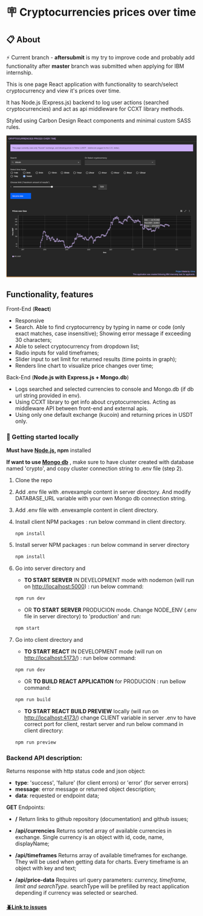 # 🪧 Cryptocurrencies prices over time

## 📋 About

⚡ Current branch - **aftersubmit** is my try to improve code and probably add functionality after **master** branch was submitted when applying for IBM internship.

This is one page React application with functionality to search/select cryptocurrency and view it's prices over time.

It has Node.js (Express.js) backend to log user actions (searched cryptocurrencies) and act as api middleware for CCXT library methods.

Styled using Carbon Design React components and minimal custom SASS rules.

![webpage screenshot](./screenshot.png)

## Functionality, features

Front-End (**React**)

- Responsive
- Search. Able to find cryptocurrency by typing in name or code (only exact matches, case insensitive); Showing error message if exceeding 30 characters;
- Able to select cryptocurrency from dropdown list;
- Radio inputs for valid timeframes;
- Slider input to set limit for returned results (time points in graph);
- Renders line chart to visualize price changes over time;

Back-End (**Node.js with Express.js + Mongo.db**)

- Logs searched and selected currencies to console and Mongo.db (if db url string provided in env).
- Using CCXT library to get info about cryptocurrencies. Acting as middleware API between front-end and external apis.
- Using only one default exchange (kucoin) and returning prices in USDT only.

### 🏁 Getting started locally

**Must have [Node.js](https://nodejs.org), npm** installed

**If want to use [Mongo db](https://account.mongodb.com/account/login)** , make sure to have cluster created with database named 'crypto', and copy cluster connection string to .env file (step 2).

1. Clone the repo

2. Add .env file with .envexample content in server directory. And modify DATABASE_URL variable with your own Mongo db connection string.

3. Add .env file with .envexample content in client directory.

4. Install client NPM packages : run below command in client directory.

   ```sh
   npm install
   ```

5. Install server NPM packages : run below command in server directory

   ```sh
   npm install
   ```

6. Go into server directory and

   - **TO START SERVER** IN DEVELOPMENT mode with nodemon (will run on [http://localhost:5000](http://localhost:5000)) : run below command:

   ```sh
   npm run dev
   ```

   - OR **TO START SERVER** PRODUCION mode. Change NODE_ENV (.env file in server directory) to 'production' and run:

   ```sh
   npm start
   ```

7. Go into client directory and

   - **TO START REACT** IN DEVELOPMENT mode (will run on [http://localhost:5173/](http://localhost:5173/)) : run below command:

   ```sh
   npm run dev
   ```

   - OR **TO BUILD REACT APPLICATION** for PRODUCION : run bellow command:

   ```sh
   npm run build
   ```

   - **TO START REACT BUILD PREVIEW** locally (will run on [http://localhost:4173/](http://localhost:4173/)) change CLIENT variable in server .env to have correct port for client, restart server and run below command in client directory:

   ```sh
   npm run preview
   ```

### Backend API description:

Returns response with http status code and json object:

- **type**: 'success', 'failure' (for client errors) or 'error' (for server errors)
- **message**: error message or returned object description;
- **data**: requested or endpoint data;

**GET** Endpoints:

- **/** Return links to github repository (documentation) and github issues;
- **/api/currencies** Returns sorted array of available currencies in exchange. Single currency is an object with id, code, name, displayName;

- **/api/timeframes** Returns array of available timeframes for exchange. They will be used when getting data for charts. Every timeframe is an object with key and text;

- **/api/price-data** Requires url query parameters: _currency, timeframe, limit and searchType_. searchType will be prefilled by react application depending if currency was selected or searched.

#### [🪲Link to issues ](https://github.com/codevivi/cryptocurrencies-prices-over-time/issues)
